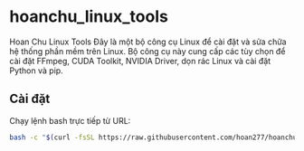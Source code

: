 # hoanchu_linux_tools
Hoan Chu Linux Tools
Đây là một bộ công cụ Linux để cài đặt và sửa chữa hệ thống phần mềm trên Linux. Bộ công cụ này cung cấp các tùy chọn để cài đặt FFmpeg, CUDA Toolkit, NVIDIA Driver, dọn rác Linux và cài đặt Python và pip.

    
## Cài đặt

Chạy lệnh bash trực tiếp từ URL:
```bash
bash -c "$(curl -fsSL https://raw.githubusercontent.com/hoan277/hoanchu_linux_tools/main/hoanchu_linux_tools.sh)"
```
